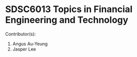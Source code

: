 # SDSC6013 Topics in Financial Engineering and Technology
Contributor(s):
1. Angus Au-Yeung
2. Jasper Lee
